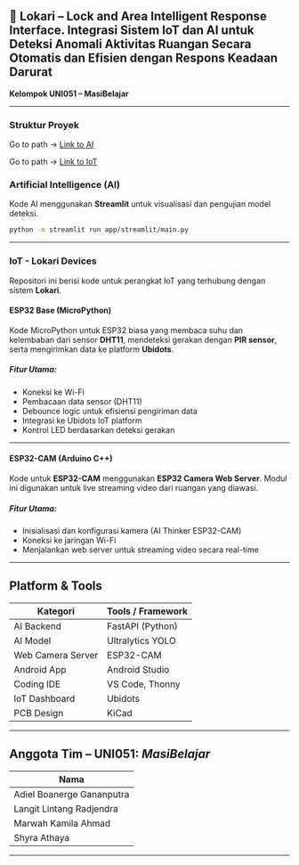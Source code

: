 
## 🚨 Lokari – Lock and Area Intelligent Response Interface. Integrasi Sistem IoT dan AI untuk Deteksi Anomali Aktivitas Ruangan Secara Otomatis dan Efisien dengan Respons Keadaan Darurat
**Kelompok UNI051 – MasiBelajar**

---

### Struktur Proyek

Go to path -> [Link to AI](https://github.com/ergegananputra/UNI051_SIC_MasiBelajar-AiIoT/tree/main/UNI051_SIC_MasiBelajar-AI)

Go to path -> [Link to IoT](https://github.com/ergegananputra/UNI051_SIC_MasiBelajar-AiIoT/tree/main/UNI051_SIC_MasiBelajar-IoT)

### Artificial Intelligence (AI)

Kode AI menggunakan **Streamlit** untuk visualisasi dan pengujian model deteksi.

```bash
python -m streamlit run app/streamlit/main.py
```

---

### IoT - Lokari Devices

Repositori ini berisi kode untuk perangkat IoT yang terhubung dengan sistem **Lokari**.

#### ESP32 Base (MicroPython)

Kode MicroPython untuk ESP32 biasa yang membaca suhu dan kelembaban dari sensor **DHT11**, mendeteksi gerakan dengan **PIR sensor**, serta mengirimkan data ke platform **Ubidots**.

##### Fitur Utama:
- Koneksi ke Wi-Fi
- Pembacaan data sensor (DHT11)
- Debounce logic untuk efisiensi pengiriman data
- Integrasi ke Ubidots IoT platform
- Kontrol LED berdasarkan deteksi gerakan

---

#### ESP32-CAM (Arduino C++)

Kode untuk **ESP32-CAM** menggunakan **ESP32 Camera Web Server**. Modul ini digunakan untuk live streaming video dari ruangan yang diawasi.

##### Fitur Utama:
- Inisialisasi dan konfigurasi kamera (AI Thinker ESP32-CAM)
- Koneksi ke jaringan Wi-Fi
- Menjalankan web server untuk streaming video secara real-time

---

## Platform & Tools

| Kategori          | Tools / Framework                     |
|-------------------|----------------------------------------|
| AI Backend        | FastAPI (Python)                      |
| AI Model          | Ultralytics YOLO                      |
| Web Camera Server | ESP32-CAM                             |
| Android App       | Android Studio                        |
| Coding IDE        | VS Code, Thonny                       |
| IoT Dashboard     | Ubidots                               |
| PCB Design        | KiCad                                 |

---

## Anggota Tim – UNI051: *MasiBelajar*

| Nama                      |
|---------------------------|
| Adiel Boanerge Gananputra |
| Langit Lintang Radjendra  |
| Marwah Kamila Ahmad       |
| Shyra Athaya              |

---